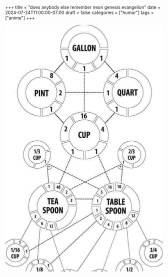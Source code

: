 +++
title = "does anybody else remember neon genesis evangelion"
date = 2024-07-24T11:00:00-07:00
draft = false
categories = ["humor"]
tags = ["anime"]
+++


![](./measure.png)